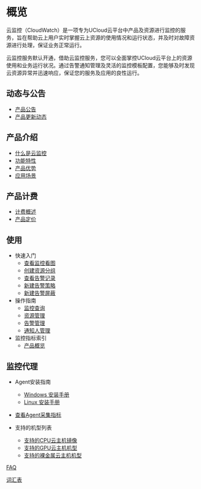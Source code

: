 # 概览

云监控（CloudWatch）是一项专为UCloud云平台中产品及资源进行监控的服务，旨在帮助云上用户实时掌握云上资源的使用情况和运行状态，并及时对故障资源进行处理，保证业务正常运行。

云监控服务默认开通，借助云监控服务，您可以全面掌控UCloud云平台上的资源使用和业务运行状况。通过告警通知管理及灵活的监控模板配置，您能够及时发现云资源异常并迅速响应，保证您的服务及应用的良性运行。

## 动态与公告

* [产品公告](/cloudwatch/notice/announcement.md)
* [产品更新动态](/cloudwatch/notice/Renewal.md)

## 产品介绍

* [什么是云监控](/cloudwatch/introduction/intro.md)
* [功能特性](/cloudwatch/introduction/function.md)
* [产品优势](/cloudwatch/introduction/advantage.md)
* [应用场景](/cloudwatch/introduction/use.md)

## 产品计费

* [计费概述](/cloudwatch/introduction/billway.md)
* [产品定价](/cloudwatch/introduction/snsbillservice.md)

## 使用

* 快速入门
  * [查看监控看图](/cloudwatch/use/start/pictures.md)
  * [创建资源分组](/cloudwatch/use/start/groups.md)
  * [查看告警记录](/cloudwatch/use/start/records.md)
  * [新建告警策略](/cloudwatch/use/start/policy.md)
  * [新建告警屏蔽](/cloudwatch/use/start/shield.md)
* 操作指南
  * [监控查询](/cloudwatch/use/guide/monitoring.md)
  * [资源管理](/cloudwatch/use/guide/resource.md)
  * [告警管理](/cloudwatch/use/guide/alarm.md)
  * [通知人管理](/cloudwatch/use/guide/notify.md)
* 监控指标索引
  * [产品概览](/cloudwatch/metric/intro.md)

## 监控代理
* Agent安装指南
  * [Windows 安装手册](/cloudwatch/ublotagent/UboltAgent_Windows_Installation_Guide.md)
  * [Linux 安装手册](/cloudwatch/ublotagent/UboltAgent_Linux_Installation_Guide.md)

* [查看Agent采集指标](/cloudwatch/ublotagent/ublotagent_metric.md)

* 支持的机型列表
  * [支持的CPU云主机镜像](cloudwatch\ublotagent\CPUHostImageList.md)
  * [支持的GPU云主机机型](cloudwatch\ublotagent\GPUHostList.md)
  * [支持的裸金属云主机机型](cloudwatch\ublotagent\GPUPHostList.md)

[FAQ](/cloudwatch/FAQ.md)

[词汇表](/cloudwatch/_glossary.md)

